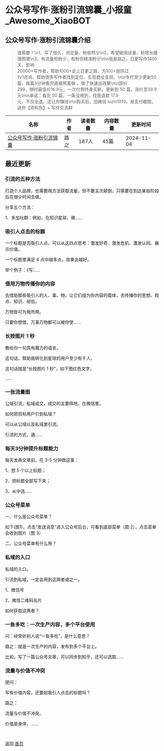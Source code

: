 # 公众号写作·涨粉引流锦囊_小报童_Awesome_XiaoBOT

## 公众号写作·涨粉引流锦囊介绍
> 谁需要？\n1，写了很久，浏览量、粉依然少\n2，希望破阅读量、粉增长缓慢困境\n3，有流量但粉少，有粉但精准粉少\n\n我是路之，日更写作1400天，影响  
20000+写作者，帮助1000+走上日更之路，为100+提供过  
1V1咨询，帮助很多写作者找到定位、实现商业变现。\n\n专栏至少更新50篇，每篇3分钟看完直接照着做 ，做了快速出效果\n\n原价  
299，限时最低价16.9元，一次付费终身买断。更新到 50 篇，涨价至39.9元\n\n承诺：看完 50 篇，一条没用到，找我退款 17.9  
元，不仅全退，还让你赚钱\n\n购买后，加微信 luzhi1919，发支付截图，送你【资料包】+ 写作交流群  
  


|名称|作者|读者数量|内容数量|更新时间|
|---|---|---|---|---|
|[公众号写作·涨粉引流锦囊](https://xiaobot.net/p/luzhi12?refer=0b133df9-27dc-423b-8101-639049001c13)|路之|187人|45篇|2024-11-04|

## 最近更新
### 引流的五种方法

打造个人品牌，也需要用方法获取流量，但不要主次颠倒，只需要在到达某些阶段后花很少时间去做。

分享五个方法：

1、多加社群：例如，在知识星球、微......

### 吸引人点击的标题

一个标题是否吸引人点，可以从这四点思考：激发好奇、激发危机、激发认同、展示价值。

一个标题里满足 4 点中越多点，效果会越好。

举个例子：《写......

### 借用万物传播你的内容

去借助那些吸引人的人、事、物，让它们成为你内容的载体，去传播你的思想、观点、知识、经验。

万物皆可为我所用。

只要你想借，万事万物都可以被你使......

### 长按图片 1 秒

教给你一句具有魔力的语言。

这句话，帮助我转化到星球的用户至少有千人。

这句话就是“长按图片 1 秒”，如下图红色文字。

......

### 一张流量图

公域引流，私域成交。成交的主要阵地，在微信里。

如何把目标用户引到私域？

可以从公域以及私域里引流。

引流的方式，通......

### 每天3分钟提升标题能力

每天发表文章前，花 3-5 分钟做这事：

1、想 5 个以上标题；

2、把标题全部写下来；

3、从中选......

### 公众号菜单

一、什么是公众号菜单？

如下(图1)，点击“发送消息”进入公众号后台，可看到底部菜单（图 2），点击菜单会收到图片（图 3）

二、公众号菜单有什么用？

### 私域的入口

私域的入口。

引流到私域，一定会用到这两者或之一。

1、微信号

2、微信二维码名片

如何获取这两者？

### 一鱼多吃：一次生产内容，多个平台使用

问：经常听别人说“一鱼多吃”，是什么意思？

路之：就是一次生产的内容，发布到多个平台上。

比如，写了一篇公众号文章，可以同步到知乎，还可以选取......

### 流量与价值不冲突

提问：

写有价值内容，还要起吸引人点击的标题吗？

路之：

流量与价值不冲突。

价值是身体，......


<a href="https://github.com/Reno9527/awesome-xiaobot" style="color: white; text-decoration: none;">awesome-xiaobot</a>

返回 [首页](../README.md)
